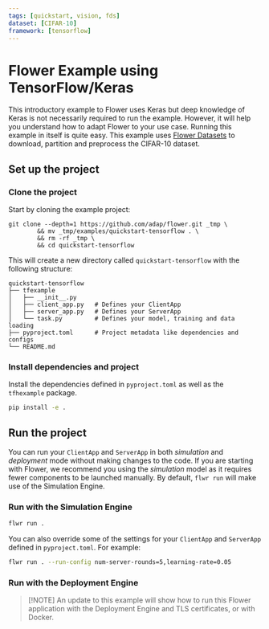 ```yaml
---
tags: [quickstart, vision, fds]
dataset: [CIFAR-10]
framework: [tensorflow]
---
```


# Flower Example using TensorFlow/Keras

This introductory example to Flower uses Keras but deep knowledge of Keras is not necessarily required to run the example. However, it will help you understand how to adapt Flower to your use case.
Running this example in itself is quite easy. This example uses [Flower Datasets](https://flower.ai/docs/datasets/) to download, partition and preprocess the CIFAR-10 dataset.

## Set up the project

### Clone the project

Start by cloning the example project:

```shell
git clone --depth=1 https://github.com/adap/flower.git _tmp \
        && mv _tmp/examples/quickstart-tensorflow . \
        && rm -rf _tmp \
        && cd quickstart-tensorflow
```

This will create a new directory called `quickstart-tensorflow` with the following structure:

```shell
quickstart-tensorflow
├── tfexample
│   ├── __init__.py
│   ├── client_app.py   # Defines your ClientApp
│   ├── server_app.py   # Defines your ServerApp
│   └── task.py         # Defines your model, training and data loading
├── pyproject.toml      # Project metadata like dependencies and configs
└── README.md
```

### Install dependencies and project

Install the dependencies defined in `pyproject.toml` as well as the `tfhexample` package.

```bash
pip install -e .
```

## Run the project

You can run your `ClientApp` and `ServerApp` in both _simulation_ and _deployment_ mode without making changes to the code. If you are starting with Flower, we recommend you using the _simulation_ model as it requires fewer components to be launched manually. By default, `flwr run` will make use of the Simulation Engine.

### Run with the Simulation Engine

```bash
flwr run .
```

You can also override some of the settings for your `ClientApp` and `ServerApp` defined in `pyproject.toml`. For example:

```bash
flwr run . --run-config num-server-rounds=5,learning-rate=0.05
```

### Run with the Deployment Engine

> \[!NOTE\]
> An update to this example will show how to run this Flower application with the Deployment Engine and TLS certificates, or with Docker.
